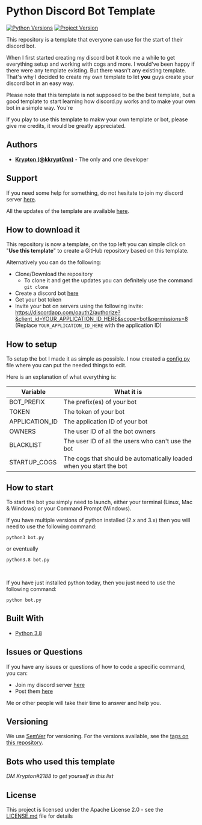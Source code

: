 # Python Discord Bot Template
[![Python Versions](https://img.shields.io/badge/python-3.6%20%7C%203.7%20%7C%203.8-orange)](https://github.com/kkrypt0nn/Python-Discord-Bot-Template)  [![Project Version](https://img.shields.io/badge/version-v2.0-blue)](https://github.com/kkrypt0nn/Python-Discord-Bot-Template)

This repository is a template that everyone can use for the start of their discord bot.

When I first started creating my discord bot it took me a while to get everything setup and working with cogs and more. I would've been happy if there were any template existing. But there wasn't any existing template. That's why I decided to create my own template to let <b>you</b> guys create your discord bot in an easy way.

Please note that this template is not supposed to be the best template, but a good template to start learning how discord.py works and to make your own bot in a simple way. You're

If you play to use this template to makw your own template or bot, please give me credits, it would be greatly appreciated.

## Authors
* **[Krypton (@kkrypt0nn)](https://github.com/kkrypt0nn)** - The only and one developer

## Support

If you need some help for something, do not hesitate to join my discord server [here](https://discord.gg/HzJ3Gfr).

All the updates of the template are available [here](UPDATES.md).

## How to download it

This repository is now a template, on the top left you can simple click on "**Use this template**" to create a GitHub repository based on this template.

Alternatively you can do the following:
* Clone/Download the repository
    * To clone it and get the updates you can definitely use the command
    `git clone`
* Create a discord bot [here](https://discord.com/developers/applications)
* Get your bot token
* Invite your bot on servers using the following invite:
https://discordapp.com/oauth2/authorize?&client_id=YOUR_APPLICATION_ID_HERE&scope=bot&permissions=8 (Replace `YOUR_APPLICATION_ID_HERE` with the application ID)

## How to setup

To setup the bot I made it as simple as possible. I now created a [config.py](config.py) file where you can put the needed things to edit.

Here is an explanation of what everything is:

| Variable          | What it is                                                            |
| ------------------| ----------------------------------------------------------------------|
| BOT_PREFIX        | The prefix(es) of your bot                                            |
| TOKEN             | The token of your bot                                                 |
| APPLICATION_ID    | The application ID of your bot                                        |
| OWNERS            | The user ID of all the bot owners                                     |
| BLACKLIST         | The user ID of all the users who can't use the bot                    |
| STARTUP_COGS      | The cogs that should be automatically loaded when you start the bot   |

## How to start

To start the bot you simply need to launch, either your terminal (Linux, Mac & Windows) or your Command Prompt (Windows).

If you have multiple versions of python installed (2.x and 3.x) then you will need to use the following command:
```
python3 bot.py
```
or eventually
```
python3.8 bot.py
```
<br>

If you have just installed python today, then you just need to use the following command:
```
python bot.py
```

## Built With

* [Python 3.8](https://www.python.org/)

## Issues or Questions

If you have any issues or questions of how to code a specific command, you can:

* Join my discord server [here](https://discord.gg/xkWRGBY)
* Post them [here](https://github.com/kkrypt0nn/Python-Discord-Bot-Template/issues)

Me or other people will take their time to answer and help you.

## Versioning

We use [SemVer](http://semver.org) for versioning. For the versions available, see the [tags on this repository](https://github.com/kkrypt0nn/Python-Discord-Bot-Template/tags). 

## Bots who used this template

*DM Krypton#2188 to get yourself in this list*

## License

This project is licensed under the Apache License 2.0 - see the [LICENSE.md](LICENSE.md) file for details
